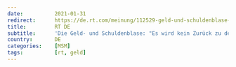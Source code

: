 ```yaml
---
date:          2021-01-31
redirect:      https://de.rt.com/meinung/112529-geld-und-schuldenblase-es-wird/
title:         RT DE
subtitle:      'Die Geld- und Schuldenblase: "Es wird kein Zurück zu den Jahren vor 2020 geben"'
country:       DE
categories:    [MSM]
tags:          [rt, geld]
---
```

